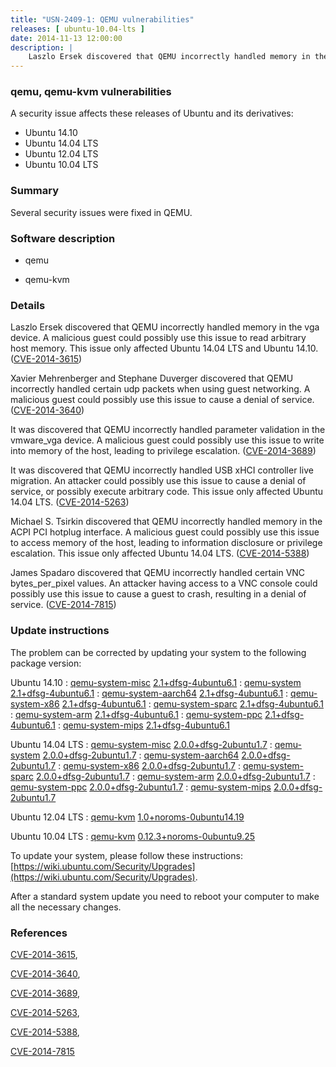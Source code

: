 ```yaml
---
title: "USN-2409-1: QEMU vulnerabilities"
releases: [ ubuntu-10.04-lts ]
date: 2014-11-13 12:00:00
description: |
    Laszlo Ersek discovered that QEMU incorrectly handled memory in the vga device. A malicious guest could possibly use this issue to read arbitrary host memory. This issue only affected Ubuntu 14.04 LTS and Ubuntu 14.10. ([CVE-2014-3615](http://people.ubuntu.com/~ubuntu-security/cve/CVE-2014-3615))
--- 
```

 
### qemu, qemu-kvm vulnerabilities

A security issue affects these releases of Ubuntu and its derivatives:

* Ubuntu 14.10
* Ubuntu 14.04 LTS
* Ubuntu 12.04 LTS
* Ubuntu 10.04 LTS

### Summary

Several security issues were fixed in QEMU. 

### Software description

* qemu 

* qemu-kvm 

### Details

Laszlo Ersek discovered that QEMU incorrectly handled memory in the vga device. A malicious guest could possibly use this issue to read arbitrary host memory. This issue only affected Ubuntu 14.04 LTS and Ubuntu 14.10. ([CVE-2014-3615](http://people.ubuntu.com/~ubuntu-security/cve/CVE-2014-3615))

Xavier Mehrenberger and Stephane Duverger discovered that QEMU incorrectly handled certain udp packets when using guest networking. A malicious guest could possibly use this issue to cause a denial of service. ([CVE-2014-3640](http://people.ubuntu.com/~ubuntu-security/cve/CVE-2014-3640))

It was discovered that QEMU incorrectly handled parameter validation in the vmware_vga device. A malicious guest could possibly use this issue to write into memory of the host, leading to privilege escalation. ([CVE-2014-3689](http://people.ubuntu.com/~ubuntu-security/cve/CVE-2014-3689))

It was discovered that QEMU incorrectly handled USB xHCI controller live migration. An attacker could possibly use this issue to cause a denial of service, or possibly execute arbitrary code. This issue only affected Ubuntu 14.04 LTS. ([CVE-2014-5263](http://people.ubuntu.com/~ubuntu-security/cve/CVE-2014-5263))

Michael S. Tsirkin discovered that QEMU incorrectly handled memory in the ACPI PCI hotplug interface. A malicious guest could possibly use this issue to access memory of the host, leading to information disclosure or privilege escalation. This issue only affected Ubuntu 14.04 LTS. ([CVE-2014-5388](http://people.ubuntu.com/~ubuntu-security/cve/CVE-2014-5388))

James Spadaro discovered that QEMU incorrectly handled certain VNC bytes_per_pixel values. An attacker having access to a VNC console could possibly use this issue to cause a guest to crash, resulting in a denial of service. ([CVE-2014-7815](http://people.ubuntu.com/~ubuntu-security/cve/CVE-2014-7815)) 

### Update instructions

The problem can be corrected by updating your system to the following package version:

Ubuntu 14.10
 : [qemu-system-misc](https://launchpad.net/ubuntu/+source/qemu) <span> [2.1+dfsg-4ubuntu6.1](https://launchpad.net/ubuntu/+source/qemu/2.1+dfsg-4ubuntu6.1) </span> 
 : [qemu-system](https://launchpad.net/ubuntu/+source/qemu) <span> [2.1+dfsg-4ubuntu6.1](https://launchpad.net/ubuntu/+source/qemu/2.1+dfsg-4ubuntu6.1) </span> 
 : [qemu-system-aarch64](https://launchpad.net/ubuntu/+source/qemu) <span> [2.1+dfsg-4ubuntu6.1](https://launchpad.net/ubuntu/+source/qemu/2.1+dfsg-4ubuntu6.1) </span> 
 : [qemu-system-x86](https://launchpad.net/ubuntu/+source/qemu) <span> [2.1+dfsg-4ubuntu6.1](https://launchpad.net/ubuntu/+source/qemu/2.1+dfsg-4ubuntu6.1) </span> 
 : [qemu-system-sparc](https://launchpad.net/ubuntu/+source/qemu) <span> [2.1+dfsg-4ubuntu6.1](https://launchpad.net/ubuntu/+source/qemu/2.1+dfsg-4ubuntu6.1) </span> 
 : [qemu-system-arm](https://launchpad.net/ubuntu/+source/qemu) <span> [2.1+dfsg-4ubuntu6.1](https://launchpad.net/ubuntu/+source/qemu/2.1+dfsg-4ubuntu6.1) </span> 
 : [qemu-system-ppc](https://launchpad.net/ubuntu/+source/qemu) <span> [2.1+dfsg-4ubuntu6.1](https://launchpad.net/ubuntu/+source/qemu/2.1+dfsg-4ubuntu6.1) </span> 
 : [qemu-system-mips](https://launchpad.net/ubuntu/+source/qemu) <span> [2.1+dfsg-4ubuntu6.1](https://launchpad.net/ubuntu/+source/qemu/2.1+dfsg-4ubuntu6.1) </span> 

Ubuntu 14.04 LTS
 : [qemu-system-misc](https://launchpad.net/ubuntu/+source/qemu) <span> [2.0.0+dfsg-2ubuntu1.7](https://launchpad.net/ubuntu/+source/qemu/2.0.0+dfsg-2ubuntu1.7) </span> 
 : [qemu-system](https://launchpad.net/ubuntu/+source/qemu) <span> [2.0.0+dfsg-2ubuntu1.7](https://launchpad.net/ubuntu/+source/qemu/2.0.0+dfsg-2ubuntu1.7) </span> 
 : [qemu-system-aarch64](https://launchpad.net/ubuntu/+source/qemu) <span> [2.0.0+dfsg-2ubuntu1.7](https://launchpad.net/ubuntu/+source/qemu/2.0.0+dfsg-2ubuntu1.7) </span> 
 : [qemu-system-x86](https://launchpad.net/ubuntu/+source/qemu) <span> [2.0.0+dfsg-2ubuntu1.7](https://launchpad.net/ubuntu/+source/qemu/2.0.0+dfsg-2ubuntu1.7) </span> 
 : [qemu-system-sparc](https://launchpad.net/ubuntu/+source/qemu) <span> [2.0.0+dfsg-2ubuntu1.7](https://launchpad.net/ubuntu/+source/qemu/2.0.0+dfsg-2ubuntu1.7) </span> 
 : [qemu-system-arm](https://launchpad.net/ubuntu/+source/qemu) <span> [2.0.0+dfsg-2ubuntu1.7](https://launchpad.net/ubuntu/+source/qemu/2.0.0+dfsg-2ubuntu1.7) </span> 
 : [qemu-system-ppc](https://launchpad.net/ubuntu/+source/qemu) <span> [2.0.0+dfsg-2ubuntu1.7](https://launchpad.net/ubuntu/+source/qemu/2.0.0+dfsg-2ubuntu1.7) </span> 
 : [qemu-system-mips](https://launchpad.net/ubuntu/+source/qemu) <span> [2.0.0+dfsg-2ubuntu1.7](https://launchpad.net/ubuntu/+source/qemu/2.0.0+dfsg-2ubuntu1.7) </span> 

Ubuntu 12.04 LTS
 : [qemu-kvm](https://launchpad.net/ubuntu/+source/qemu-kvm) <span> [1.0+noroms-0ubuntu14.19](https://launchpad.net/ubuntu/+source/qemu-kvm/1.0+noroms-0ubuntu14.19) </span> 

Ubuntu 10.04 LTS
 : [qemu-kvm](https://launchpad.net/ubuntu/+source/qemu-kvm) <span> [0.12.3+noroms-0ubuntu9.25](https://launchpad.net/ubuntu/+source/qemu-kvm/0.12.3+noroms-0ubuntu9.25) </span> 

To update your system, please follow these instructions: [https://wiki.ubuntu.com/Security/Upgrades](https://wiki.ubuntu.com/Security/Upgrades).

After a standard system update you need to reboot your computer to make all the necessary changes. 

### References

 [CVE-2014-3615](http://people.ubuntu.com/~ubuntu-security/cve/CVE-2014-3615), 

 [CVE-2014-3640](http://people.ubuntu.com/~ubuntu-security/cve/CVE-2014-3640), 

 [CVE-2014-3689](http://people.ubuntu.com/~ubuntu-security/cve/CVE-2014-3689), 

 [CVE-2014-5263](http://people.ubuntu.com/~ubuntu-security/cve/CVE-2014-5263), 

 [CVE-2014-5388](http://people.ubuntu.com/~ubuntu-security/cve/CVE-2014-5388), 

 [CVE-2014-7815](http://people.ubuntu.com/~ubuntu-security/cve/CVE-2014-7815)
 

